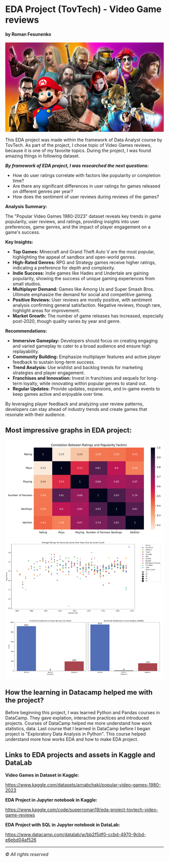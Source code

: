 # EDA Project (TovTech) - Video Game reviews

#### by Roman Fesunenko

![png](./assets/headline_pic.png)

This EDA project was made within the framework of Data Analyst course by TovTech.
As part of the project, I chose topic of Video Games reviews, because it is one of my favorite topics.
During the project, I was found amazing things in following dataset.

***By framework of EDA project, I was researched the next questions:***

* How do user ratings correlate with factors like popularity or completion time?
* Are there any significant differences in user ratings for games released on different genres per year?
* How does the sentiment of user reviews during reviews of the games?

**Analysis Summary:**

The "Popular Video Games 1980-2023" dataset reveals key trends in game popularity, user reviews, and ratings, providing insights into user preferences, game genres, and the impact of player engagement on a game's success.

**Key Insights:**

* **Top Games:** Minecraft and Grand Theft Auto V are the most popular, highlighting the appeal of sandbox and open-world genres.
* **High-Rated Genres:** RPG and Strategy games receive higher ratings, indicating a preference for depth and complexity.
* **Indie Success:** Indie games like Hades and Undertale are gaining popularity, showing the success of unique gaming experiences from small studios.
* **Multiplayer Demand:** Games like Among Us and Super Smash Bros. Ultimate emphasize the demand for social and competitive gaming.
* **Positive Reviews:** User reviews are mostly positive, with sentiment analysis confirming general satisfaction. Negative reviews, though rare, highlight areas for improvement.
* **Market Growth:** The number of game releases has increased, especially post-2020, though quality varies by year and genre.

**Recommendations:**

* **Immersive Gameplay:** Developers should focus on creating engaging and varied gameplay to cater to a broad audience and ensure high replayability.
* **Community Building:** Emphasize multiplayer features and active player feedback to sustain long-term success.
* **Trend Analysis:** Use wishlist and backlog trends for marketing strategies and player engagement.
* **Franchises and Innovation:** Invest in franchises and sequels for long-term loyalty, while innovating within popular genres to stand out.
* **Regular Updates:** Provide updates, expansions, and in-game events to keep games active and enjoyable over time.

By leveraging player feedback and analyzing user review patterns, developers can stay ahead of industry trends and create games that resonate with their audience.

## Most impressive graphs in EDA project:

![png](./assets/graphX1.png)
![png](./assets/graphX2.png)
![png](./assets/graphX3.png)

## How the learning in Datacamp helped me with the project?

Before beginning this project, I was learned Python and Pandas courses in DataCamp.
They gave explation, interactive practices and introduced projects.
Courses of DataCamp helped me more understand how work statistics, data.
Last course that I learned in DataCamp before I began project is "Exploratory Data Analysis in Python".
This course helped understand more how works EDA and how to make EDA project.

## Links to EDA projects and assets in Kaggle and DataLab

**Video Games in Dataset in Kaggle:**

https://www.kaggle.com/datasets/arnabchaki/popular-video-games-1980-2023

**EDA Project in Jupyter notebook in Kaggle:**

https://www.kaggle.com/code/superroman19/eda-project-tovtech-video-game-reviews

**EDA Project with SQL in Jupyter notebook in DataLab:**

https://www.datacamp.com/datalab/w/bb2f5df0-ccbd-4970-9cbd-e6ebd04af526

---

*© All rights reserved*
